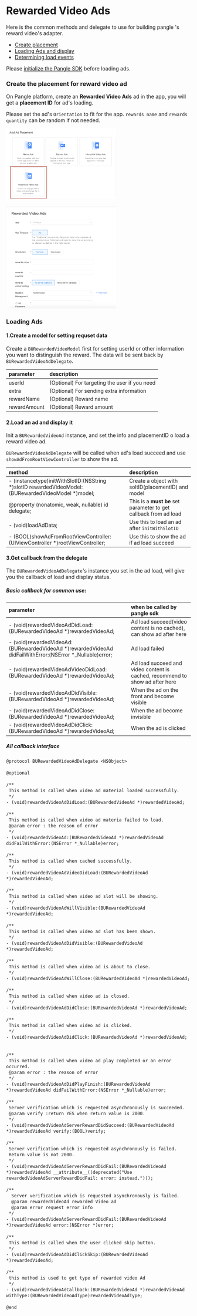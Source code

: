 # Rewarded Video Ads

Here is the common methods and delegate to use for building pangle 's reward video's adapter.

  * [Create placement](#start/create_placement)
  * [Loading Ads and display](#start/reward_ad_load)
  * [Determining load events](#start/reward_ad_loadevent)


Please [initialize the Pangle SDK](1_prerequisites_initialize) before loading ads.


<a name="start/create_placement"></a>
### Create the placement for reward video ad
On Pangle platform, create an **Rewarded Video Ads** ad in the app, you will get a **placement ID** for ad's loading.

Please set the ad's `Orientation` to fit for the app.
`rewards name` and `rewards quantity` can be random if not needed.


<img src="pics/reward_video_add.png" alt="drawing" width="300"/>  <br>

<img src="pics/reward_video_set.png" alt="drawing" width="300"/>

<a name="start/reward_ad_load"></a>
### Loading Ads


#### 1.Create a model for setting requset data
Create a `BURewardedVideoModel` first for setting userId or other information you want to distinguish the reward. The data will be sent back by `BURewardedVideoAdDelegate`.

| parameter | description |
| :--- | :--- |
| userId | (Optional) For targeting the user if you need |
| extra | (Optional) For sending extra information |
| rewardName | (Optional) Reward name |
| rewardAmount | (Optional) Reward amount |



#### 2.Load an ad and display it

Init a `BURewardedVideoAd` instance, and set the info and placementID o load a reward video ad.

`BURewardedVideoAdDelegate` will be called when ad's load succeed and use `showAdFromRootViewController` to show the ad.


| method | description |
| :--- | :--- |
| - (instancetype)initWithSlotID:(NSString *)slotID rewardedVideoModel:(BURewardedVideoModel *)model; | Create a object with soltID(placementID) and model  |
| @property (nonatomic, weak, nullable) id<BURewardedVideoAdDelegate> delegate; | This is a **must be** set parameter to get callback from ad load|
| - (void)loadAdData; | Use this to load an ad after `initWithSlotID` |
| - (BOOL)showAdFromRootViewController:(UIViewController *)rootViewController; | Use this to show the ad if ad load succeed |


#### 3.Get callback from the delegate

The `BURewardedVideoAdDelegate`'s instance you set in the ad load, will give you the callback of load and display status.

##### Basic callback for common use:

| parameter | when be called by pangle sdk |
| :--- | :--- |
| - (void)rewardedVideoAdDidLoad:(BURewardedVideoAd *)rewardedVideoAd; | Ad load succeed(video content is no cached), can show ad after here |
| - (void)rewardedVideoAd:(BURewardedVideoAd *)rewardedVideoAd didFailWithError:(NSError *_Nullable)error; | Ad load failed |
| - (void)rewardedVideoAdVideoDidLoad:(BURewardedVideoAd *)rewardedVideoAd; | Ad load succeed and video content is cached, recommend to show ad after here |
| - (void)rewardedVideoAdDidVisible:(BURewardedVideoAd *)rewardedVideoAd; | When the ad on the front and become visible  |
| - (void)rewardedVideoAdDidClose:(BURewardedVideoAd *)rewardedVideoAd; | When the ad become invisible |
| - (void)rewardedVideoAdDidClick:(BURewardedVideoAd *)rewardedVideoAd; | When the ad is clicked |

##### All callback interface

```obj-c
@protocol BURewardedVideoAdDelegate <NSObject>

@optional

/**
 This method is called when video ad material loaded successfully.
 */
- (void)rewardedVideoAdDidLoad:(BURewardedVideoAd *)rewardedVideoAd;

/**
 This method is called when video ad materia failed to load.
 @param error : the reason of error
 */
- (void)rewardedVideoAd:(BURewardedVideoAd *)rewardedVideoAd didFailWithError:(NSError *_Nullable)error;

/**
 This method is called when cached successfully.
 */
- (void)rewardedVideoAdVideoDidLoad:(BURewardedVideoAd *)rewardedVideoAd;

/**
 This method is called when video ad slot will be showing.
 */
- (void)rewardedVideoAdWillVisible:(BURewardedVideoAd *)rewardedVideoAd;

/**
 This method is called when video ad slot has been shown.
 */
- (void)rewardedVideoAdDidVisible:(BURewardedVideoAd *)rewardedVideoAd;

/**
 This method is called when video ad is about to close.
 */
- (void)rewardedVideoAdWillClose:(BURewardedVideoAd *)rewardedVideoAd;

/**
 This method is called when video ad is closed.
 */
- (void)rewardedVideoAdDidClose:(BURewardedVideoAd *)rewardedVideoAd;

/**
 This method is called when video ad is clicked.
 */
- (void)rewardedVideoAdDidClick:(BURewardedVideoAd *)rewardedVideoAd;


/**
 This method is called when video ad play completed or an error occurred.
 @param error : the reason of error
 */
- (void)rewardedVideoAdDidPlayFinish:(BURewardedVideoAd *)rewardedVideoAd didFailWithError:(NSError *_Nullable)error;

/**
 Server verification which is requested asynchronously is succeeded.
 @param verify :return YES when return value is 2000.
 */
- (void)rewardedVideoAdServerRewardDidSucceed:(BURewardedVideoAd *)rewardedVideoAd verify:(BOOL)verify;

/**
 Server verification which is requested asynchronously is failed.
 Return value is not 2000.
 */
- (void)rewardedVideoAdServerRewardDidFail:(BURewardedVideoAd *)rewardedVideoAd __attribute__((deprecated("Use rewardedVideoAdServerRewardDidFail: error: instead.")));

/**
  Server verification which is requested asynchronously is failed.
  @param rewardedVideoAd rewarded Video ad
  @param error request error info
 */
- (void)rewardedVideoAdServerRewardDidFail:(BURewardedVideoAd *)rewardedVideoAd error:(NSError *)error;

/**
 This method is called when the user clicked skip button.
 */
- (void)rewardedVideoAdDidClickSkip:(BURewardedVideoAd *)rewardedVideoAd;

/**
 this method is used to get type of rewarded video Ad
 */
- (void)rewardedVideoAdCallback:(BURewardedVideoAd *)rewardedVideoAd withType:(BURewardedVideoAdType)rewardedVideoAdType;

@end

```
